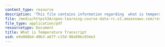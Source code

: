 ```yaml
---
content_type: resource
description: 'This file contains information regarding  what is temperature transcript. '
file: /media/https%3A/open-learning-course-data-rc.s3.amazonaws.com/res-tll-004-stem-concept-videos-fall-2013/e9a988bdd0b3a67fc15d98a99bc034e3_MITRES_TLL-004F13_WhatisT.pdf
file_type: application/pdf
resourcetype: Document
title: What is Temperature Transcript
uid: e9a988bd-d0b3-a67f-c15d-98a99bc034e3
---
```

